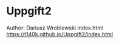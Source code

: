 # Uppgift2
Author: Dariusz Wroblewski
index.html
https://t140k.github.io/Uppgift2/index.html
<meta http-equiv="Refresh" content="2; url=public/index.html">
